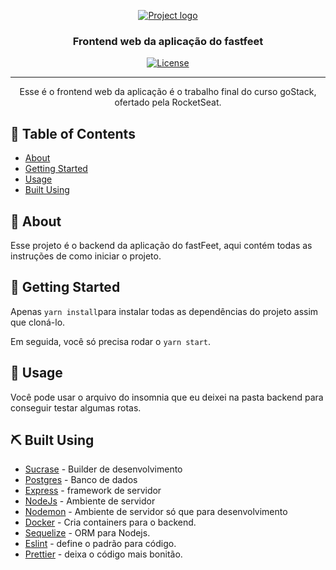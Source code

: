 <p align="center">
  <a href="" rel="noopener">
 <img src="https://github.com/pedrohba1/bootcamp-gostack-desafio-02/blob/master/readme%20stuff/logo.png" alt="Project logo"></a>
</p>

<h3 align="center">Frontend web da aplicação do fastfeet</h3>

<div align="center">


[![License](https://img.shields.io/badge/license-MIT-blue.svg)](/LICENSE)

</div>

---

<p align="center"> Esse é o frontend web da aplicação é o trabalho final do curso goStack, ofertado pela RocketSeat.
    <br>
</p>

## 📝 Table of Contents

-   [About](#about)
-   [Getting Started](#getting_started)
-   [Usage](#usage)
-   [Built Using](#built_using)

## 🧐 About <a name = "about"></a>

Esse projeto é o backend da aplicação do fastFeet, aqui contém todas as instruções de como iniciar o projeto.

## 🏁 Getting Started <a name = "getting_started"></a>

Apenas `yarn install`para instalar todas as dependências do projeto assim que cloná-lo.

Em seguida, você só precisa rodar o `yarn start`.

## 🎈 Usage <a name="usage"></a>

Você pode usar o arquivo do insomnia que eu deixei na pasta backend para conseguir testar algumas rotas.

## ⛏️ Built Using <a name = "built_using"></a>

-   [Sucrase](qqwe) - Builder de desenvolvimento
-   [Postgres](https://www.postgresql.org) - Banco de dados
-   [Express](https://expressjs.com/) - framework de servidor
-   [NodeJs](https://nodejs.org/en/) - Ambiente de servidor
-   [Nodemon](qeqwe) - Ambiente de servidor só que para desenvolvimento
-   [Docker](a) - Cria containers para o backend.
-   [Sequelize](b) - ORM para Nodejs.
-   [Eslint](c) - define o padrão para código.
-   [Prettier](d) - deixa o código mais bonitão.


